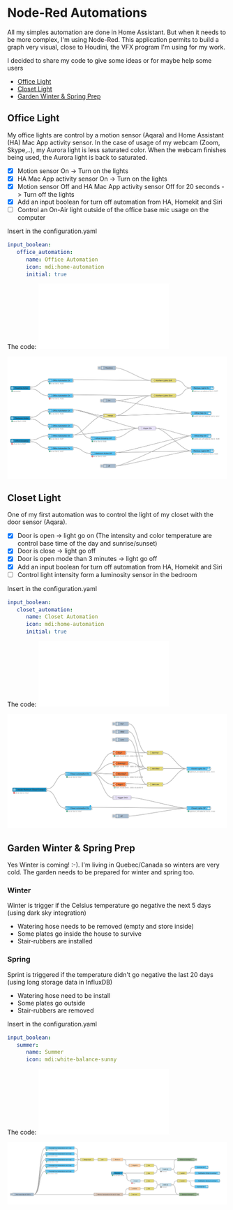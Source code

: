 # Node-Red Automations #

All my simples automation are done in Home Assistant. But when it needs to be more complex, I'm using Node-Red. 
This application permits to build a graph very visual, close to Houdini, the VFX program I'm using for my work.

I decided to share my code to give some ideas or for maybe help some users

- [Office Light](#office-light)
- [Closet Light](#closet-light)
- [Garden Winter & Spring Prep](#garden-winter--spring-prep)

## Office Light ##
My office lights are control by a motion sensor (Aqara) and Home Assistant (HA) Mac App activity sensor. 
In the case of usage of my webcam (Zoom, Skype,..), my Aurora light is less saturated color. When the webcam finishes being used, the Aurora light is back to saturated.
- [x] Motion sensor On -> Turn on the lights
- [x] HA Mac App activity sensor On -> Turn on the lights
- [x] Motion sensor Off and HA Mac App activity sensor Off for 20 seconds -> Turn off the lights
- [x] Add an input boolean for turn off automation from HA, Homekit and Siri
- [ ] Control an On-Air light outside of the office base mic usage on the computer

Insert in the configuration.yaml
```yml
input_boolean:
   office_automation:
      name: Office Automation
      icon: mdi:home-automation
      initial: true
```

The code: ![Office Light Json](officeLight.json)

![Office Light Graph](officeLight.png)


## Closet Light ##

One of my first automation was to control the light of my closet with the door sensor (Aqara).
- [x] Door is open -> light go on
	(The intensity and color temperature are control base time of the day and sunrise/sunset)
- [x] Door is close -> light go off 
- [x] Door is open mode than 3 minutes -> light go off
- [x] Add an input boolean for turn off automation from HA, Homekit and Siri
- [ ] Control light intensity form a luminosity sensor in the bedroom

Insert in the configuration.yaml
```yml
input_boolean:
   closet_automation:
      name: Closet Automation
      icon: mdi:home-automation
      initial: true
```

The code: ![Closet Light Json](closetLight.json)

![Closet Light Graph](closetLight.png)


## Garden Winter & Spring Prep ##

Yes  Winter is coming! :-). 
I'm living in Quebec/Canada so winters are very cold. 
The garden needs to be prepared for winter and spring too.

### Winter ###
Winter is trigger if the Celsius temperature go negative the next  5 days (using dark sky integration)
- Watering hose needs to be removed (empty and store inside)
- Some plates go inside the house to survive
- Stair-rubbers are installed

### Spring ###
Sprint is triggered if the temperature didn't go negative the last 20 days (using long storage data in InfluxDB)
- Watering hose need to be install
- Some plates go outside
- Stair-rubbers are removed

Insert in the configuration.yaml
```yml
input_boolean:
   summer:
      name: Summer
      icon: mdi:white-balance-sunny
```

The code: ![Closet Light Json](gardenWinterSpringPrep.json)

![Closet Light Graph](gardenWinterSpringPrep.png)
